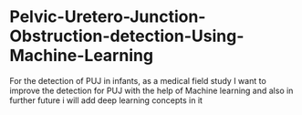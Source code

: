 # Pelvic-Uretero-Junction-Obstruction-detection-Using-Machine-Learning
For the detection of PUJ in infants, as a medical field study I want to improve the detection for PUJ with the help of Machine learning and also in further future i will add deep learning concepts in it
